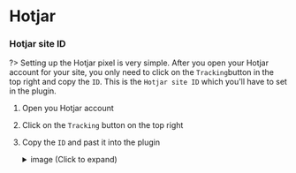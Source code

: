 # Hotjar

### Hotjar site ID

?> Setting up the Hotjar pixel is very simple. After you open your Hotjar account for your site, you only need to click on the `Tracking`button in the top right and copy the `ID`. This is the `Hotjar site ID` which you'll have to set in the plugin. 


1. Open you Hotjar account
2. Click on the `Tracking` button on the top right
3. Copy the `ID` and past it into the plugin

    <details>
    <summary>image (Click to expand)</summary>

    ![Hotjar site ID](../_media/hotjar-site-id.png)
    </details>